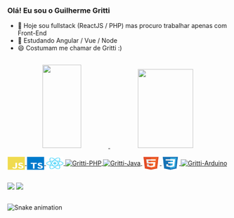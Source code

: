 ### Olá! Eu sou o Guilherme Gritti

- 🔭 Hoje sou fullstack (ReactJS / PHP) mas procuro trabalhar apenas com Front-End 
- 🌱 Estudando Angular / Vue / Node
- 😄 Costumam me chamar de Gritti :)

##

<div align="center">
  <a href="https://github.com/gguilherme-gritti">
  <img height="190em" width="42%" src="https://github-readme-stats.vercel.app/api?username=gguilherme-gritti&show_icons=true&theme=dracula&include_all_commits=true&count_private=true"/>
  <img height="180em" width="50%" src="https://github-readme-stats.vercel.app/api/top-langs/?username=gguilherme-gritti&layout=compact&langs_count=7&theme=dracula"/>
</div>

<div style="display: inline_block"><br>
  <img align="center" alt="Gritti-Js" height="30" width="40" src="https://raw.githubusercontent.com/devicons/devicon/master/icons/javascript/javascript-plain.svg">
  <img align="center" alt="Gritti-Ts" height="30" width="40" src="https://raw.githubusercontent.com/devicons/devicon/master/icons/typescript/typescript-plain.svg">
  <img align="center" alt="Gritti-React" height="30" width="40" src="https://raw.githubusercontent.com/devicons/devicon/master/icons/react/react-original.svg">
  <img align="center" alt="Gritti-PHP" height="30" width="40" src="https://cdn.jsdelivr.net/gh/devicons/devicon/icons/php/php-original.svg" />
  <img align="center" alt="Gritti-Java" height="30" width="40" src="https://cdn.jsdelivr.net/gh/devicons/devicon/icons/java/java-original.svg" />
  <img align="center" alt="Gritti-HTML" height="30" width="40" src="https://raw.githubusercontent.com/devicons/devicon/master/icons/html5/html5-original.svg">
  <img align="center" alt="Gritti-CSS" height="30" width="40" src="https://raw.githubusercontent.com/devicons/devicon/master/icons/css3/css3-original.svg">
  <img align="center" alt="Gritti-Arduino" height="30" width="40"src="https://cdn.jsdelivr.net/gh/devicons/devicon/icons/arduino/arduino-original.svg" />
</div>

##

<div> 

  <a href="https://www.instagram.com/guilherme_gritti" target="_blank"><img src="https://img.shields.io/badge/-Instagram-%23E4405F?style=for-the-badge&logo=instagram&logoColor=white" target="_blank"></a>
  <a href="https://www.linkedin.com/in/guilherme-gritti-99bba017a/" target="_blank"><img src="https://img.shields.io/badge/-LinkedIn-%230077B5?style=for-the-badge&logo=linkedin&logoColor=white" target="_blank"></a> 
 
  ##

  ![Snake animation](https://github.com/gguilherme-gritti/gguilherme-gritti/blob/output/github-contribution-grid-snake.svg)
 
</div>
